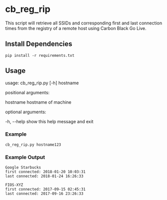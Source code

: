 # cb_reg_rip
This script will retrieve all SSIDs and corresponding first and last connection times from the registry of a remote host using Carbon Black Go Live. 

## Install Dependencies
    pip install -r requirements.txt
    
## Usage
usage: cb_reg_rip.py [-h] hostname

positional arguments:

hostname    hostname of machine

optional arguments:

-h, --help  show this help message and exit

### Example
    cb_reg_rip.py hostname123
    
### Example Output
    Google Starbucks
    first connected: 2018-01-20 10:03:31
    last connected: 2018-01-24 16:26:33
    
    FIOS-XYZ
    first connected: 2017-09-15 02:45:31
    last connected: 2017-09-16 23:26:33
    
